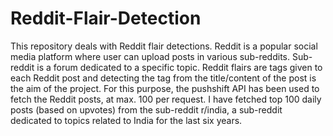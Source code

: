 # Reddit-Flair-Detection

This repository deals with Reddit flair detections. Reddit is a popular social media platform where user can upload posts in various sub-reddits. Sub-reddit is a forum dedicated to a specific topic. Reddit flairs are tags given to each Reddit post and detecting the tag from the title/content of the post is the aim of the project. For this purpose, the pushshift API has been used to fetch the Reddit posts, at max. 100 per request. I have fetched top 100 daily posts (based on upvotes) from the sub-reddit r/india, a sub-reddit dedicated to topics related to India for the last six years.
